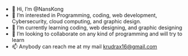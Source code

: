 - 👋 Hi, I’m @NansKong
- 👀 I’m interested in Programming, coding, web development, Cybersecurity, cloud computing, and graphic design.
- 🌱 I’m currently learning coding, web designing, and graphic designing
- 💞️ I’m looking to collaborate on any kind of programming and will try to learn
- 📫 Anybody can reach me at my mail krudrax16@gmail.com

<!---
NansKong/NansKong is a ✨ special ✨ repository because its `README.md` (this file) appears on your GitHub profile.
You can click the Preview link to take a look at your changes.
--->
